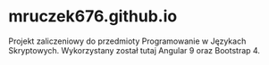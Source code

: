 # mruczek676.github.io
Projekt zaliczeniowy do przedmioty Programowanie w Językach Skryptowych.
Wykorzystany został tutaj Angular 9 oraz Bootstrap 4.
